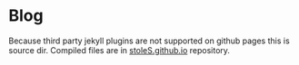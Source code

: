 # Blog
Because third party jekyll plugins are not supported on github pages this is source dir. Compiled files are in [stoleS.github.io](../../../stoleS.github.io) repository.
